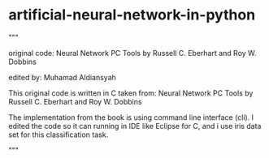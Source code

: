 # artificial-neural-network-in-python

"""

original code: Neural Network PC Tools by Russell C. Eberhart and Roy W. Dobbins

edited by: Muhamad Aldiansyah

This original code is written in C taken from: Neural Network PC Tools by Russell C. Eberhart and Roy W. Dobbins

The implementation from the book is using command line interface (cli). I edited the code so it can running in IDE like Eclipse for C, and i use iris data set for this classification task.

"""